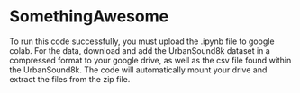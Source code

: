 # SomethingAwesome

To run this code successfully, you must upload the .ipynb file to google colab. For the data, download and add the UrbanSound8k dataset in a compressed format to your google drive, as well as the csv file found within the UrbanSound8k. The code will automatically mount your drive and extract the files from the zip file.
